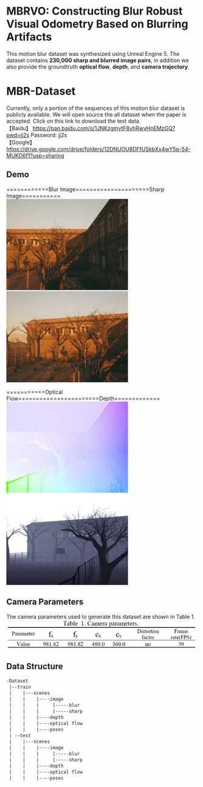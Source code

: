 # MBRVO: Constructing Blur Robust Visual Odometry Based on Blurring Artifacts  

  
This motion blur dataset was synthesized using Unreal Engine 5. The dataset contains **230,000 sharp and blurred image pairs**,
in addition we also provide the groundtruth **optical flow**, **depth**, and **camera trajectory**.  

  
# MBR-Dataset  

Currently, only a portion of the sequences of this motion blur dataset is publicly available. We will open source the all dataset when the paper is accepted.
 Click on this link to download the test data.  
【Baidu】  https://pan.baidu.com/s/1JNKzgmytF8yhRwvHnEMzGQ?pwd=jj2s     Password: jj2s  
【Google】 https://drive.google.com/drive/folders/12DNUOU8DFfUSkbXx4wY5p-54-MUKD6f1?usp=sharing

## Demo  
============Blur Image=====================Sharp Image===========  
![blur image](https://github.com/zhangcv123/MBRVO-Dataset/blob/main/demo_images/blur.gif)
![image](https://github.com/zhangcv123/MBRVO-Dataset/blob/main/demo_images/sharp.gif)  

  
===========Optical Flow=======================Depth=============  
![image](https://github.com/zhangcv123/MBRVO-Dataset/blob/main/demo_images/optical.gif) 
![image](https://github.com/zhangcv123/MBRVO-Dataset/blob/main/demo_images/depth.gif)



## Camera Parameters 

The camera parameters used to generate this dataset are shown in Table 1.
![image](https://github.com/zhangcv123/MBRVO-Dataset/blob/main/demo_images/Camer_Parameters.png)

## Data Structure  

```
-Dataset
 |--train
 |    |---scenes
 |    |    |----image
 |    |    |     |-----blur
 |    |    |     |-----sharp
 |    |    |----depth
 |    |    |----optical flow
 |    |    |----poses   
 | --test
 |    |---scenes
 |    |    |----image
 |    |    |     |-----blur
 |    |    |     |-----sharp
 |    |    |----depth
 |    |    |----optical flow
 |    |    |----poses 
```
